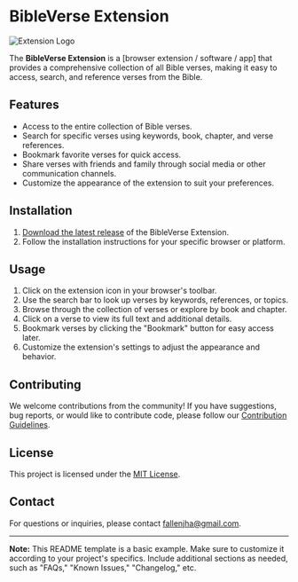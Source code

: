 # BibleVerse Extension

![Extension Logo](logo.png)

The **BibleVerse Extension** is a [browser extension / software / app] that provides a comprehensive collection of all Bible verses, making it easy to access, search, and reference verses from the Bible.

## Features

- Access to the entire collection of Bible verses.
- Search for specific verses using keywords, book, chapter, and verse references.
- Bookmark favorite verses for quick access.
- Share verses with friends and family through social media or other communication channels.
- Customize the appearance of the extension to suit your preferences.

## Installation

1. [Download the latest release](https://github.com/venomusblood568/Project5/HeavenlyScript) of the BibleVerse Extension.
2. Follow the installation instructions for your specific browser or platform.

## Usage

1. Click on the extension icon in your browser's toolbar.
2. Use the search bar to look up verses by keywords, references, or topics.
3. Browse through the collection of verses or explore by book and chapter.
4. Click on a verse to view its full text and additional details.
5. Bookmark verses by clicking the "Bookmark" button for easy access later.
6. Customize the extension's settings to adjust the appearance and behavior.

## Contributing

We welcome contributions from the community! If you have suggestions, bug reports, or would like to contribute code, please follow our [Contribution Guidelines](CONTRIBUTING.md).

## License

This project is licensed under the [MIT License](LICENSE).

## Contact

For questions or inquiries, please contact [fallenjha@gmail.com](mailto:fallenjha@gmail.com).

---

**Note:** This README template is a basic example. Make sure to customize it according to your project's specifics. Include additional sections as needed, such as "FAQs," "Known Issues," "Changelog," etc.
